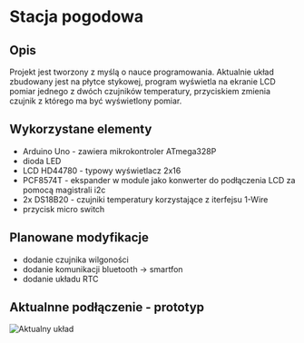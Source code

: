 # Stacja pogodowa

## Opis
  
  Projekt jest tworzony z myślą o nauce programowania. Aktualnie układ zbudowany jest na płytce stykowej, program wyświetla na ekranie LCD pomiar jednego z dwóch czujników temperatury, przyciskiem zmienia czujnik z którego ma być wyświetlony pomiar.


## Wykorzystane elementy

- Arduino Uno - zawiera mikrokontroler ATmega328P
- dioda LED
- LCD HD44780 - typowy wyświetlacz 2x16
- PCF8574T - ekspander w module jako konwerter do podłączenia LCD za pomocą magistrali i2c
- 2x DS18B20 - czujniki temperatury korzystające z iterfejsu 1-Wire
- przycisk micro switch


## Planowane modyfikacje

- dodanie czujnika wilgoności
- dodanie komunikacji bluetooth -> smartfon
- dodanie układu RTC


## Aktualnne podłączenie - prototyp

![Aktualny układ](../../blob/main/pictures/stacja_prototyp.JPG)
